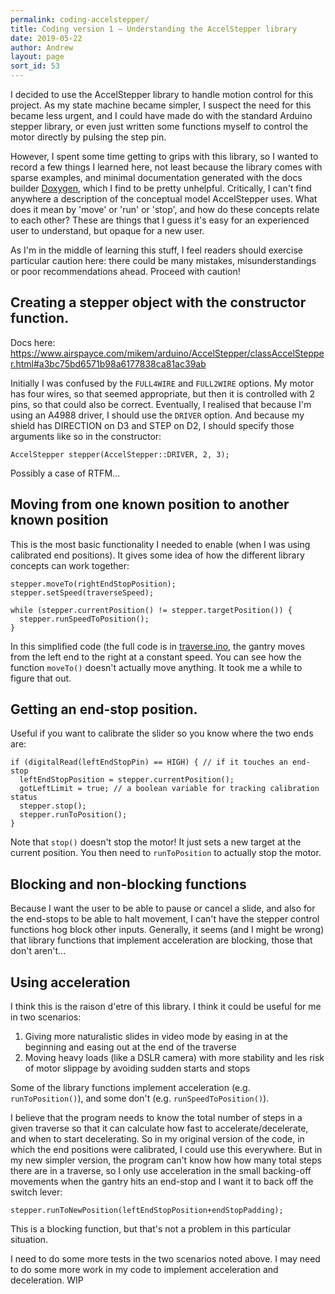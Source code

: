 ```yaml
---
permalink: coding-accelstepper/
title: Coding version 1 – Understanding the AccelStepper library
date: 2019-05-22
author: Andrew
layout: page
sort_id: 53
---
```


I decided to use the AccelStepper library to handle motion control for this project. As my state machine became simpler, I suspect the need for this became less urgent, and I could have made do with the standard Arduino stepper library, or even just written some functions myself to control the motor directly by pulsing the step pin.  

However, I spent some time getting to grips with this library, so I wanted to record a few things I learned here, not least because the library comes with sparse examples, and minimal documentation generated with the docs builder [Doxygen](http://www.doxygen.nl/index.html), which I find to be pretty unhelpful. Critically, I can't find anywhere a description of the conceptual model AccelStepper uses. What does it mean by 'move' or 'run' or 'stop', and how do these concepts relate to each other? These are things that I guess it's easy for an experienced user to understand, but opaque for a new user.

As I'm in the middle of learning this stuff, I feel readers should exercise particular caution here: there could be many mistakes, misunderstandings or poor recommendations ahead. Proceed with caution!

## Creating a stepper object with the constructor function.

Docs here: <https://www.airspayce.com/mikem/arduino/AccelStepper/classAccelStepper.html#a3bc75bd6571b98a6177838ca81ac39ab>

Initially I was confused by the `FULL4WIRE` and `FULL2WIRE` options. My motor has four wires, so that seemed appropriate, but then it is controlled with 2 pins, so that could also be correct. Eventually, I realised that because I'm using an A4988 driver, I should use the `DRIVER` option. And because my shield has DIRECTION on D3 and STEP on D2, I should specify those arguments like so in the constructor:

```
AccelStepper stepper(AccelStepper::DRIVER, 2, 3);
```

Possibly a case of RTFM... 

## Moving from one known position to another known position

This is the most basic functionality I needed to enable (when I was using calibrated end positions). It gives some idea of how the different library concepts can work together:

```
stepper.moveTo(rightEndStopPosition); 
stepper.setSpeed(traverseSpeed); 

while (stepper.currentPosition() != stepper.targetPosition()) { 
  stepper.runSpeedToPosition();
}
```

In this simplified code (the full code is in [traverse.ino](https://github.com/andrewsleigh/fab-slider/blob/master/arduino-code/old-complex-state-machine/State_Machine_6/traverse.ino), the gantry moves from the left end to the right at a constant speed. You can see how the function `moveTo()` doesn't actually move anything. It took me a while to figure that out.

## Getting an end-stop position.

Useful if you want to calibrate the slider so you know where the two ends are:

```
if (digitalRead(leftEndStopPin) == HIGH) { // if it touches an end-stop 
  leftEndStopPosition = stepper.currentPosition(); 
  gotLeftLimit = true; // a boolean variable for tracking calibration status
  stepper.stop(); 
  stepper.runToPosition(); 
}
```

Note that `stop()` doesn't stop the motor! It just sets a new target at the current position. You then need to `runToPosition` to actually stop the motor.

## Blocking and non-blocking functions

Because I want the user to be able to pause or cancel a slide, and also for the end-stops to be able to halt movement, I can't have the stepper control functions hog block other inputs. Generally, it seems (and I might be wrong) that library functions that implement acceleration are blocking, those that don't aren't... 


## Using acceleration

I think this is the raison d'etre of this library. I think it could be useful for me in two scenarios:

1. Giving more naturalistic slides in video mode by easing in at the beginning and easing out at the end of the traverse
2. Moving heavy loads (like a DSLR camera) with more stability and les risk of motor slippage by avoiding sudden starts and stops

Some of the library functions implement acceleration (e.g. `runToPosition()`), and some don't (e.g. `runSpeedToPosition()`). 

I believe that the program needs to know the total number of steps in a given traverse so that it can calculate how fast to accelerate/decelerate, and when to start decelerating. So in my original version of the code, in which the end positions were calibrated, I could use this everywhere. But in my new simpler version, the program can't know how how many total steps there are in a traverse, so I only use acceleration in the small backing-off movements when the gantry hits an end-stop and I want it to back off the switch lever:

```
stepper.runToNewPosition(leftEndStopPosition+endStopPadding);
```

This is a blocking function, but that's not a problem in this particular situation.

I need to do some more tests in the two scenarios noted above. I may need to do some more work in my code to implement acceleration and deceleration. <span class="wip">WIP</span>